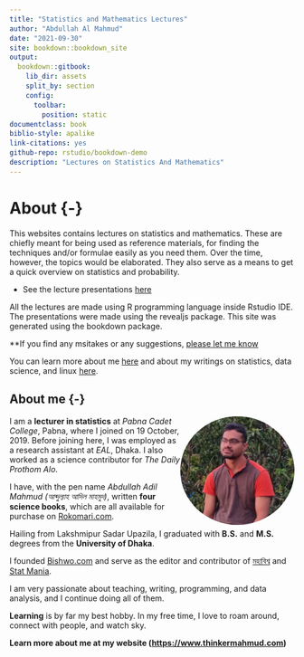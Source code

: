```yaml
--- 
title: "Statistics and Mathematics Lectures"
author: "Abdullah Al Mahmud"
date: "2021-09-30"
site: bookdown::bookdown_site
output:
  bookdown::gitbook:
    lib_dir: assets
    split_by: section
    config:
      toolbar:
        position: static
documentclass: book
biblio-style: apalike
link-citations: yes
github-repo: rstudio/bookdown-demo
description: "Lectures on Statistics And Mathematics"
---
```


# About {-}

This websites contains lectures on statistics and mathematics. These are chiefly meant for being used as reference materials, for finding the techniques and/or formulae easily as you need them. Over the time, however, the topics would be elaborated. They also serve as a means to get a quick overview on statistics and probability. 

- See the lecture presentations [here](#pres)  

All the lectures are made using R programming language inside Rstudio IDE. The presentations were made using the revealjs package. This site was generated using the bookdown package. 

**If you find any msitakes or any suggestions, [please let me know](https://www.thinkermahmud.com/)

You can learn more about me [here](www.thinkermahmud.com) and about my writings on statistics, data science, and linux [here](www.statmania.info).

## About me {-}

<img style="float: right; border-radius: 50%;" src="img/mahmud.jpg" width="40%">

I am a **lecturer in statistics** at *Pabna Cadet College*, Pabna, where I joined on 19 October, 2019. Before joining here, I was employed as a research assistant at *EAL*, Dhaka. I also worked as a science contributor for *The Daily Prothom Alo*. 

I have, with the pen name *Abdullah Adil Mahmud (আব্দুল্যাহ আদিল মাহমুদ)*, written **four science books**, which are all available for purchase on [Rokomari.com](https://www.rokomari.com/book/author/47631).

Hailing from Lakshmipur Sadar Upazila, I graduated with **B.S.** and **M.S.** degrees from the **University of Dhaka**.

I founded [Bishwo.com](https://www.bishwo.com) and serve as the editor and contributor of [মহাবিশ্ব](https://sky.bishwo.com) and [Stat Mania](https://www.statmania.info).

I am very passionate about teaching, writing, programming, and data analysis, and I continue doing all of them.

**Learning** is by far my best hobby. In my free time, I love to roam around, connect with people, and watch sky.

**Learn more about me at my website (<https://www.thinkermahmud.com>)**
